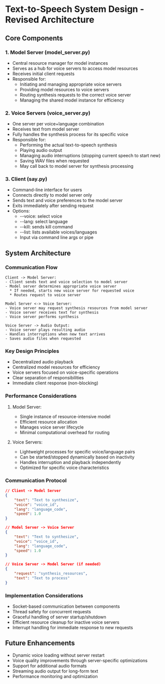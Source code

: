 # Text-to-Speech System Design - Revised Architecture

## Core Components

### 1. Model Server (model_server.py)
- Central resource manager for model instances
- Serves as a hub for voice servers to access model resources
- Receives initial client requests
- Responsible for:
  * Initiating and managing appropriate voice servers
  * Providing model resources to voice servers
  * Routing synthesis requests to the correct voice server
  * Managing the shared model instance for efficiency

### 2. Voice Servers (voice_server.py)
- One server per voice+language combination
- Receives text from model server
- Fully handles the synthesis process for its specific voice
- Responsible for:
  * Performing the actual text-to-speech synthesis
  * Playing audio output
  * Managing audio interruptions (stopping current speech to start new)
  * Saving WAV files when requested
  * May call back to model server for synthesis processing

### 3. Client (say.py)
- Command-line interface for users
- Connects directly to model server only
- Sends text and voice preferences to the model server
- Exits immediately after sending request
- Options:
  * --voice: select voice
  * --lang: select language
  * --kill: sends kill command
  * --list: lists available voices/languages
  * Input via command line args or pipe

## System Architecture

### Communication Flow
```
Client -> Model Server:
- Client sends text and voice selection to model server
- Model server determines appropriate voice server
  * If needed, starts new voice server for requested voice
  * Routes request to voice server

Model Server <-> Voice Server:
- Voice server may request synthesis resources from model server
- Voice server receives text for synthesis
- Voice server performs synthesis

Voice Server -> Audio Output:
- Voice server plays resulting audio
- Handles interruptions when new text arrives
- Saves audio files when requested
```

### Key Design Principles
- Decentralized audio playback
- Centralized model resources for efficiency
- Voice servers focused on voice-specific operations
- Clear separation of responsibilities
- Immediate client response (non-blocking)

### Performance Considerations
1. Model Server:
   - Single instance of resource-intensive model
   - Efficient resource allocation
   - Manages voice server lifecycle
   - Minimal computational overhead for routing

2. Voice Servers:
   - Lightweight processes for specific voice/language pairs
   - Can be started/stopped dynamically based on inactivity
   - Handles interruption and playback independently
   - Optimized for specific voice characteristics

### Communication Protocol
```json
// Client -> Model Server
{
    "text": "Text to synthesize",
    "voice": "voice_id",
    "lang": "language_code",
    "speed": 1.0
}

// Model Server -> Voice Server
{
    "text": "Text to synthesize",
    "voice": "voice_id",
    "lang": "language_code",
    "speed": 1.0
}

// Voice Server -> Model Server (if needed)
{
    "request": "synthesis_resources",
    "text": "Text to process"
}
```

### Implementation Considerations
- Socket-based communication between components
- Thread safety for concurrent requests
- Graceful handling of server startup/shutdown
- Efficient resource cleanup for inactive voice servers
- Interrupt handling for immediate response to new requests

## Future Enhancements
- Dynamic voice loading without server restart
- Voice quality improvements through server-specific optimizations
- Support for additional audio formats
- Streaming audio output for long-form text
- Performance monitoring and optimization
